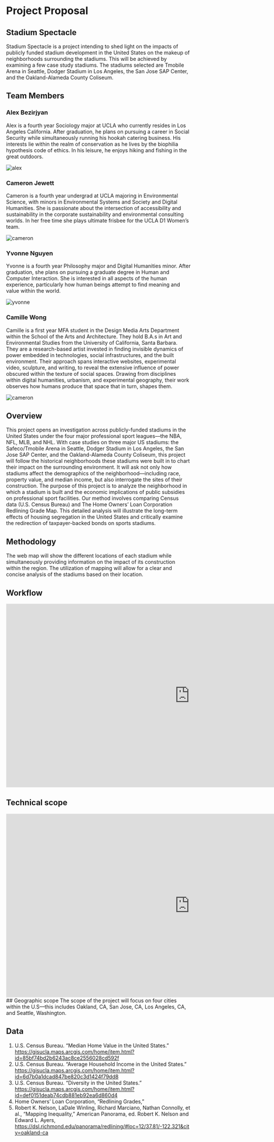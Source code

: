 # Project Proposal 

## Stadium Spectacle
Stadium Spectacle is a project intending to shed light on the impacts of publicly funded stadium development in the United States on the makeup of neighborhoods surrounding the stadiums. This will be achieved by examining a few case study stadiums. The stadiums selected are Tmobile Arena in Seattle, Dodger Stadium in Los Angeles, the San Jose SAP Center, and the Oakland-Alameda County Coliseum. 

## Team Members

### Alex Bezirjyan
Alex is a fourth year Sociology major at UCLA who currently resides in Los Angeles California. After graduation, he plans on pursuing a career in Social Security while simultaneously running his hookah catering business. His interests lie within the realm of conservation as he lives by the biophilia hypothesis code of ethics. In his leisure, he enjoys hiking and fishing in the great outdoors.

![alex](https://github.com/yvonne-nguyen/stadiums/blob/main/ab.png)


### Cameron Jewett
Cameron is a fourth year undergrad at UCLA majoring in Environmental Science, with minors in Environmental Systems and Society and Digital Humanities. She is passionate about the intersection of accessibility and sustainability in the corporate sustainability and environmental consulting worlds. In her free time she plays ultimate frisbee for the UCLA D1 Women’s team.

![cameron](https://github.com/yvonne-nguyen/stadiums/blob/main/cj.png)

### Yvonne Nguyen
Yvonne is a fourth year Philosophy major and Digital Humanities minor. After graduation, she plans on pursuing a graduate degree in Human and Computer Interaction. She is interested in all aspects of the human experience, particularly how human beings attempt to find meaning and value within the world.

![yvonne](https://github.com/yvonne-nguyen/stadiums/blob/main/yn.jpg)


### Camille Wong
Camille is a first year MFA student in the Design Media Arts Department within the School of the Arts and Architecture. They hold B.A.s in Art and Environmental Studies from the University of California, Santa Barbara. They are a research-based artist invested in finding invisible dynamics of power embedded in technologies, social infrastructures, and the built environment. Their approach spans interactive websites, experimental video, sculpture, and writing, to reveal the extensive influence of power obscured within the texture of social spaces. Drawing from disciplines within digital humanities, urbanism, and experimental geography, their work observes how humans produce that space that in turn, shapes them.

![cameron](https://github.com/yvonne-nguyen/stadiums/blob/main/cw.png)


## Overview
This project opens an investigation across publicly-funded stadiums in the United States under the four major professional sport leagues––the NBA, NFL, MLB, and NHL. With case studies on three major US stadiums: the Safeco/Tmobile Arena in Seattle, Dodger Stadium in Los Angeles, the San Jose SAP Center, and the Oakland-Alameda County Coliseum, this project will follow the historical neighborhoods these stadiums were built in to chart their impact on the surrounding environment. It will ask not only how stadiums affect the demographics of the neighborhood––including race, property value, and median income, but also interrogate the sites of their construction. The purpose of this project is to analyze the neighborhood in which a stadium is built and the economic implications of public subsidies on professional sport facilities. Our method involves comparing Census data (U.S. Census Bureau) and The Home Owners’ Loan Corporation Redlining Grade Map. This detailed analysis will illustrate the long-term effects of housing segregation in the United States and critically examine the redirection of taxpayer-backed bonds on sports stadiums. 

## Methodology
The web map will show the different locations of each stadium while simultaneously providing information on the impact of its construction within the region. The utilization of mapping will allow for a clear and concise analysis of the stadiums based on their location.

##  Workflow
<iframe style="border: 1px solid rgba(0, 0, 0, 0.1);" width="1000" height="500" src="https://www.figma.com/embed?embed_host=share&url=https%3A%2F%2Fwww.figma.com%2Ffile%2FDJwIbkQaJu2ju5W9vVNfRE%2Fworkflow%3Fnode-id%3D0%253A1" allowfullscreen></iframe>

## Technical scope
<iframe style="border: 1px solid rgba(0, 0, 0, 0.1);" width="1000" height="500" src="https://www.figma.com/embed?embed_host=share&url=https%3A%2F%2Fwww.figma.com%2Ffile%2FQREgu578IsX89t05BNr7fY%2Ftechnical-scope%3Fnode-id%3D0%253A1" allowfullscreen></iframe>
## Geographic scope
The scope of the project will focus on four cities within the U.S––this includes Oakland, CA, San Jose, CA, Los Angeles, CA, and Seattle, Washington.

## Data
1. U.S. Census Bureau. “Median Home Value in the United States.” https://gisucla.maps.arcgis.com/home/item.html?id=85bf74bd2b6243ac8ce2556028cd592f
2. U.S. Census Bureau. “Average Household Income in the United States.” https://gisucla.maps.arcgis.com/home/item.html?id=6d7b0a1dcad847be820c3d1424f79dd8
3. U.S. Census Bureau. “Diversity in the United States.” https://gisucla.maps.arcgis.com/home/item.html?id=def0151deab74cdb881eb92ea6d860d4
4. Home Owners’ Loan Corporation, “Redlining Grades,”
5. Robert K. Nelson, LaDale Winling, Richard Marciano, Nathan Connolly, et al., “Mapping Inequality,” American Panorama, ed. Robert K. Nelson and Edward L. Ayers, https://dsl.richmond.edu/panorama/redlining/#loc=12/37.81/-122.321&city=oakland-ca
